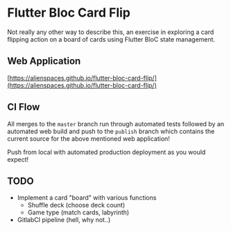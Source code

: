 # Flutter Bloc Card Flip

Not really any other way to describe this, an exercise in exploring a card flipping action on a board of cards using Flutter BloC state management.

## Web Application

[https://alienspaces.github.io/flutter-bloc-card-flip/](https://alienspaces.github.io/flutter-bloc-card-flip/)

## CI Flow

All merges to the `master` branch run through automated tests followed by an automated web build and push to the `publish` branch which contains the current source for the above mentioned web application!

Push from local with automated production deployment as you would expect!

## TODO

- Implement a card "board" with various functions
  - Shuffle deck (choose deck count)
  - Game type (match cards, labyrinth)
- GitlabCI pipeline (hell, why not..)
